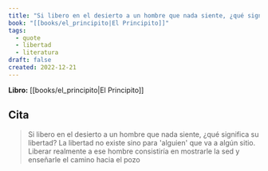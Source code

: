 ```yaml
---
title: "Si libero en el desierto a un hombre que nada siente, ¿qué significa su libertad..."
book: "[[books/el_principito|El Principito]]"
tags:
  - quote
  - libertad
  - literatura
draft: false
created: 2022-12-21
---
```


**Libro:** [[books/el_principito|El Principito]]

## Cita
> Si libero en el desierto a un hombre que nada siente, ¿qué significa su libertad? La libertad no existe sino para 'alguien' que va a algún sitio. Liberar realmente a ese hombre consistiría en mostrarle la sed y enseñarle el camino hacia el pozo
